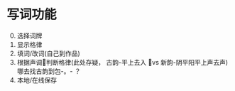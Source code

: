 # 写词功能
0. 选择词牌
1. 显示格律
2. 填词/改词(自己到作品)
3. 根据声调判断格律(此处存疑， 古韵-平上去入 vs 新韵-阴平阳平上声去声) 哪去找古韵到包-。- ？
4. 本地/在线保存